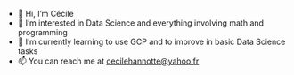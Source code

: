 - 👋 Hi, I’m Cécile 
- 👀 I’m interested in Data Science and everything involving math and programming
- 🌱 I’m currently learning to use GCP and to improve in basic Data Science tasks
- 📫 You can reach me at cecilehannotte@yahoo.fr

<!---
channotte/channotte is a ✨ special ✨ repository because its `README.md` (this file) appears on your GitHub profile.
You can click the Preview link to take a look at your changes.
--->

